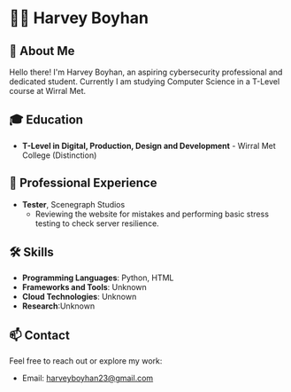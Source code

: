 # 👨‍💻 Harvey Boyhan
 
## 🚀 About Me
 
Hello there! I'm Harvey Boyhan, an aspiring cybersecurity professional and dedicated student. Currently I am studying Computer Science in a T-Level course at Wirral Met.
 
## 🎓 Education
 
- **T-Level in Digital, Production, Design and Development** - Wirral Met College (Distinction)
  
 
## 💼 Professional Experience
- **Tester**, Scenegraph Studios
  - Reviewing the website for mistakes and performing basic stress testing to check server resilience.
 
 
## 🛠️ Skills
- **Programming Languages**: Python, HTML
- **Frameworks and Tools**: Unknown
- **Cloud Technologies**: Unknown
- **Research**:Unknown
  
## 📫 Contact
Feel free to reach out or explore my work:
- Email: [harveyboyhan23@gmail.com](mailto:harveyboyhan23@gmail.com)
